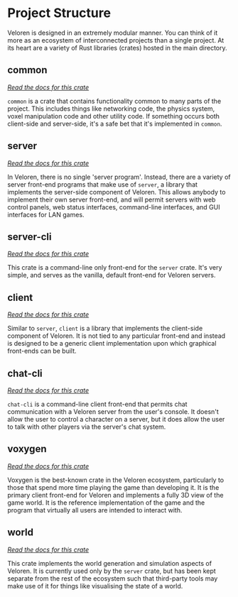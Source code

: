 # Project Structure

Veloren is designed in an extremely modular manner. You can think of it more as an ecosystem of interconnected projects than a single project. At its heart are a variety of Rust libraries (crates) hosted in the main directory.

## common

[_Read the docs for this crate_](https://docs.veloren.net/veloren_common)

`common` is a crate that contains functionality common to many parts of the project. This includes things like networking code, the physics system, voxel manipulation code and other utility code. If something occurs both client-side and server-side, it's a safe bet that it's implemented in `common`.

## server

[_Read the docs for this crate_](https://docs.veloren.net/veloren_server)

In Veloren, there is no single 'server program'. Instead, there are a variety of server front-end programs that make use of `server`, a library that implements the server-side component of Veloren. This allows anybody to implement their own server front-end, and will permit servers with web control panels, web status interfaces, command-line interfaces, and GUI interfaces for LAN games.

## server-cli

[_Read the docs for this crate_](https://docs.veloren.net/veloren_server_cli)

This crate is a command-line only front-end for the `server` crate. It's very simple, and serves as the vanilla, default front-end for Veloren servers.

## client

[_Read the docs for this crate_](https://docs.veloren.net/veloren_client)

Similar to `server`, `client` is a library that implements the client-side component of Veloren. It is not tied to any particular front-end and instead is designed to be a generic client implementation upon which graphical front-ends can be built.

## chat-cli

[_Read the docs for this crate_](https://docs.veloren.net/veloren_chat_cli)

`chat-cli` is a command-line client front-end that permits chat communication with a Veloren server from the user's console. It doesn't allow the user to control a character on a server, but it does allow the user to talk with other players via the server's chat system.

## voxygen

[_Read the docs for this crate_](https://docs.veloren.net/veloren_voxygen)

Voxygen is the best-known crate in the Veloren ecosystem, particularly to those that spend more time playing the game than developing it. It is the primary client front-end for Veloren and implements a fully 3D view of the game world. It is the reference implementation of the game and the program that virtually all users are intended to interact with.

## world

[_Read the docs for this crate_](https://docs.veloren.net/veloren_world)

This crate implements the world generation and simulation aspects of Veloren. It is currently used only by the `server` crate, but has been kept separate from the rest of the ecosystem such that third-party tools may make use of it for things like visualising the state of a world.
